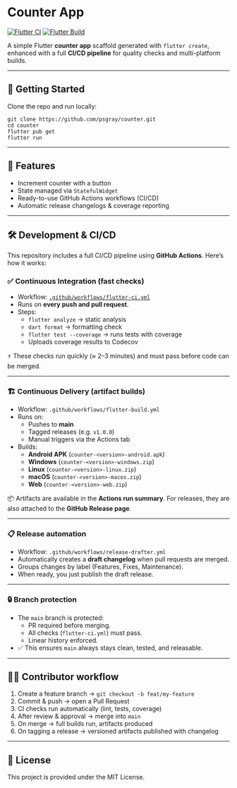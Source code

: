 # Counter App

[![Flutter CI](https://github.com/psgray/counter/actions/workflows/flutter-ci.yml/badge.svg)](https://github.com/psgray/counter/actions/workflows/flutter-ci.yml)
[![Flutter Build](https://github.com/psgray/counter/actions/workflows/flutter-build.yml/badge.svg)](https://github.com/psgray/counter/actions/workflows/flutter-build.yml)

A simple Flutter **counter app** scaffold generated with `flutter create`, enhanced with a full **CI/CD pipeline** for quality checks and multi-platform builds.

------

## 🚀 Getting Started

Clone the repo and run locally:

```
git clone https://github.com/psgray/counter.git
cd counter
flutter pub get
flutter run
```

------

## 🧪 Features

- Increment counter with a button
- State managed via `StatefulWidget`
- Ready-to-use GitHub Actions workflows (CI/CD)
- Automatic release changelogs & coverage reporting

------

## 🛠️ Development & CI/CD

This repository includes a full CI/CD pipeline using **GitHub Actions**.
Here’s how it works:

### ✅ Continuous Integration (fast checks)

- Workflow: [`.github/workflows/flutter-ci.yml`](https://chatgpt.com/c/.github/workflows/flutter-ci.yml)
- Runs on **every push and pull request**.
- Steps:
  - `flutter analyze` → static analysis
  - `dart format` → formatting check
  - `flutter test --coverage` → runs tests with coverage
  - Uploads coverage results to Codecov

⚡ These checks run quickly (≈ 2–3 minutes) and must pass before code can be merged.

------

### 🏗️ Continuous Delivery (artifact builds)

- Workflow: `.github/workflows/flutter-build.yml`
- Runs on:
  - Pushes to **main**
  - Tagged releases (e.g. `v1.0.0`)
  - Manual triggers via the Actions tab
- Builds:
  - **Android APK** (`counter-<version>-android.apk`)
  - **Windows** (`counter-<version>-windows.zip`)
  - **Linux** (`counter-<version>-linux.zip`)
  - **macOS** (`counter-<version>-macos.zip`)
  - **Web** (`counter-<version>-web.zip`)

📦 Artifacts are available in the **Actions run summary**.
For releases, they are also attached to the **GitHub Release page**.

------

### 📋 Release automation

- Workflow: `.github/workflows/release-drafter.yml`
- Automatically creates a **draft changelog** when pull requests are merged.
- Groups changes by label (Features, Fixes, Maintenance).
- When ready, you just publish the draft release.

------

### 🔒 Branch protection

- The `main` branch is protected:
  - PR required before merging.
  - All checks (`flutter-ci.yml`) must pass.
  - Linear history enforced.
- ✅ This ensures `main` always stays clean, tested, and releasable.

------

## 🧑‍💻 Contributor workflow

1. Create a feature branch → `git checkout -b feat/my-feature`
2. Commit & push → open a Pull Request
3. CI checks run automatically (lint, tests, coverage)
4. After review & approval → merge into `main`
5. On merge → full builds run, artifacts produced
6. On tagging a release → versioned artifacts published with changelog

------

## 📜 License

This project is provided under the MIT License.
